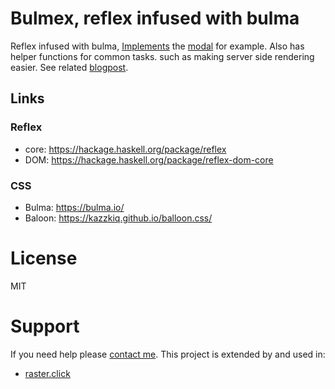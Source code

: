# Bulmex, reflex infused with bulma
Reflex infused with bulma, [Implements](https://hackage.haskell.org/package/bulmex/docs/Reflex-Bulmex-Modal.html) the [modal](https://bulma.io/documentation/components/modal/) for example.
Also has helper functions for common tasks.
such as making server side rendering easier.
See related [blogpost](https://jappieklooster.nl/reflex-server-side-html-rendering.html).

## Links
### Reflex

- core: https://hackage.haskell.org/package/reflex
- DOM: https://hackage.haskell.org/package/reflex-dom-core

### CSS

- Bulma: https://bulma.io/
- Baloon: https://kazzkiq.github.io/balloon.css/

# License
MIT

# Support

If you need help please [contact me](http://penguin.engineer/).
This project is extended by and used in:

- [raster.click](https://raster.click)

